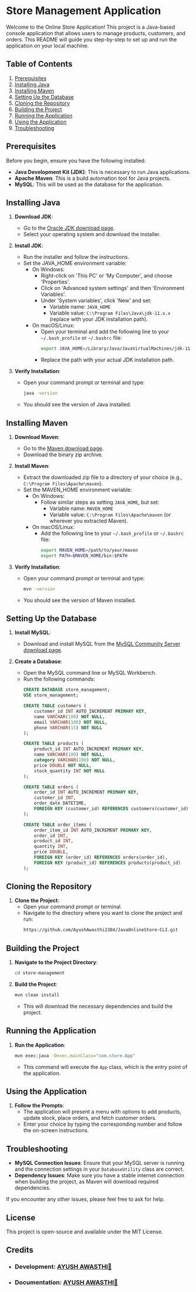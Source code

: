 # Store Management Application

Welcome to the Online Store Application! This project is a Java-based console application that allows users to manage products, customers, and orders. This README will guide you step-by-step to set up and run the application on your local machine.

## Table of Contents
1. [Prerequisites](#prerequisites)
2. [Installing Java](#installing-java)
3. [Installing Maven](#installing-maven)
4. [Setting Up the Database](#setting-up-the-database)
5. [Cloning the Repository](#cloning-the-repository)
6. [Building the Project](#building-the-project)
7. [Running the Application](#running-the-application)
8. [Using the Application](#using-the-application)
9. [Troubleshooting](#troubleshooting)

## Prerequisites

Before you begin, ensure you have the following installed:

- **Java Development Kit (JDK)**: This is necessary to run Java applications.
- **Apache Maven**: This is a build automation tool for Java projects.
- **MySQL**: This will be used as the database for the application.

## Installing Java

1. **Download JDK**:
   - Go to the [Oracle JDK download page](https://www.oracle.com/java/technologies/javase-jdk11-downloads.html).
   - Select your operating system and download the installer.

2. **Install JDK**:
   - Run the installer and follow the instructions.
   - Set the JAVA_HOME environment variable:
     - On Windows: 
       - Right-click on 'This PC' or 'My Computer', and choose 'Properties'.
       - Click on 'Advanced system settings' and then 'Environment Variables'.
       - Under 'System variables', click 'New' and set:
         - Variable name: `JAVA_HOME`
         - Variable value: `C:\Program Files\Java\jdk-11.x.x` (replace with your JDK installation path).
     - On macOS/Linux:
       - Open your terminal and add the following line to your `~/.bash_profile` or `~/.bashrc` file:
         ```bash
         export JAVA_HOME=/Library/Java/JavaVirtualMachines/jdk-11.x.x.jdk/Contents/Home
         ```
       - Replace the path with your actual JDK installation path.

3. **Verify Installation**:
   - Open your command prompt or terminal and type:
     ```bash
     java -version
     ```
   - You should see the version of Java installed.

## Installing Maven

1. **Download Maven**:
   - Go to the [Maven download page](https://maven.apache.org/download.cgi).
   - Download the binary zip archive.

2. **Install Maven**:
   - Extract the downloaded zip file to a directory of your choice (e.g., `C:\Program Files\Apache\maven`).
   - Set the MAVEN_HOME environment variable:
     - On Windows:
       - Follow similar steps as setting `JAVA_HOME`, but set:
         - Variable name: `MAVEN_HOME`
         - Variable value: `C:\Program Files\Apache\maven` (or wherever you extracted Maven).
     - On macOS/Linux:
       - Add the following line to your `~/.bash_profile` or `~/.bashrc` file:
         ```bash
         export MAVEN_HOME=/path/to/your/maven
         export PATH=$MAVEN_HOME/bin:$PATH
         ```

3. **Verify Installation**:
   - Open your command prompt or terminal and type:
     ```bash
     mvn -version
     ```
   - You should see the version of Maven installed.

## Setting Up the Database

1. **Install MySQL**:
   - Download and install MySQL from the [MySQL Community Server download page](https://dev.mysql.com/downloads/mysql/).

2. **Create a Database**:
   - Open the MySQL command line or MySQL Workbench.
   - Run the following commands:
     ```sql
     CREATE DATABASE store_management;
     USE store_management;

     CREATE TABLE customers (
         customer_id INT AUTO_INCREMENT PRIMARY KEY,
         name VARCHAR(100) NOT NULL,
         email VARCHAR(100) NOT NULL,
         phone VARCHAR(15) NOT NULL
     );

     CREATE TABLE products (
         product_id INT AUTO_INCREMENT PRIMARY KEY,
         name VARCHAR(100) NOT NULL,
         category VARCHAR(100) NOT NULL,
         price DOUBLE NOT NULL,
         stock_quantity INT NOT NULL
     );

     CREATE TABLE orders (
         order_id INT AUTO_INCREMENT PRIMARY KEY,
         customer_id INT,
         order_date DATETIME,
         FOREIGN KEY (customer_id) REFERENCES customers(customer_id)
     );

     CREATE TABLE order_items (
         order_item_id INT AUTO_INCREMENT PRIMARY KEY,
         order_id INT,
         product_id INT,
         quantity INT,
         price DOUBLE,
         FOREIGN KEY (order_id) REFERENCES orders(order_id),
         FOREIGN KEY (product_id) REFERENCES products(product_id)
     );
     ```

## Cloning the Repository

1. **Clone the Project**:
   - Open your command prompt or terminal.
   - Navigate to the directory where you want to clone the project and run:
     ```bash
     https://github.com/AyushAwasthi2384/JavaOnlineStore-CLI.git
     ```

## Building the Project

1. **Navigate to the Project Directory**:
   ```bash
   cd store-management


2. **Build the Project**:
   ```bash
   mvn clean install
   ```
   - This will download the necessary dependencies and build the project.

## Running the Application

1. **Run the Application**:
   ```bash
   mvn exec:java -Dexec.mainClass="com.store.App"
   ```
   - This command will execute the `App` class, which is the entry point of the application.

## Using the Application

1. **Follow the Prompts**:
   - The application will present a menu with options to add products, update stock, place orders, and fetch customer orders.
   - Enter your choice by typing the corresponding number and follow the on-screen instructions.

## Troubleshooting

- **MySQL Connection Issues**: Ensure that your MySQL server is running and the connection settings in your `DatabaseUtility` class are correct.
- **Dependency Issues**: Make sure you have a stable internet connection when building the project, as Maven will download required dependencies.

If you encounter any other issues, please feel free to ask for help.

## License

This project is open-source and available under the MIT License.

## Credits

- ### Development: [AYUSH AWASTHI🚀](https://github.com/AyushAwasthi2384/)
- ### Documentation: [AYUSH AWASTHI🚀](https://github.com/AyushAwasthi2384/)
